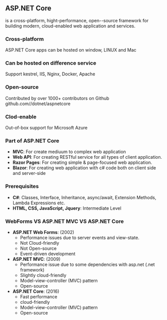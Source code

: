 ## ASP.NET Core

is a cross-platform, hight-performance, open--source framework for building modern, cloud-enabled web application and services.

### Cross-platform

ASP.NET Core apps can be hosted on window, LINUX and Mac

### Can be hosted on difference service

Support kestrel, IIS, Nginx, Docker, Apache

### Open-source

Contributed by over 1000+ contributors on Github github.com//dotnet/aspnetcore

### Clod-enable

Out-of-box support for Microsoft Azure

### Part of ASP.NET Core

- **MVC**: For create mediuum to complex web application
- **Web API**: For creating RESTful service for all types of client application.
- **Razor Pages**: For creating simple & page-focused web application.
- **Blazor**: For creating web application with c# code both on client side and server-side

### Prerequisites

- **C#**: Classes, Interface, Inheritance, async/await, Extension Methods, Lambda Expressions etc.
- **HTML, CSS, JavaScript, Jquery**: Intermediate Level

### WebForms VS ASP.NET MVC VS ASP.NET Core

- **ASP.NET Web Forms**: (2002)
  - Performance issues due to server events and view-state.
  - Not Cloud-friendly
  - Not Open-source
  - Event-driven development
- **ASP.NET MVC**: (2009)
  - Performance issue due to some dependencies with asp.net (.net framework)
  - Slightly cloud-friendly
  - Model-view-controller (MVC) pattern
  - Open-source
- **ASP.NET Core**: (2016)
  - Fast performance
  - cloud-friendly
  - Model-view-controller (MVC) pattern
  - Open-source
